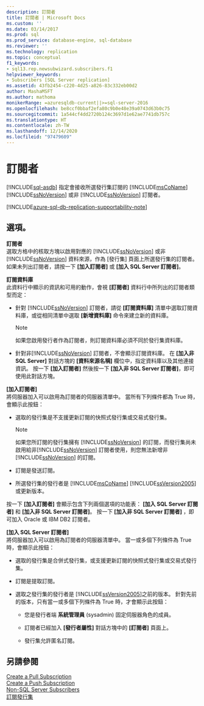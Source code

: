 ```yaml
---
description: 訂閱者
title: 訂閱者 | Microsoft Docs
ms.custom: ''
ms.date: 03/14/2017
ms.prod: sql
ms.prod_service: database-engine, sql-database
ms.reviewer: ''
ms.technology: replication
ms.topic: conceptual
f1_keywords:
- sql13.rep.newsubwizard.subscribers.f1
helpviewer_keywords:
- Subscribers [SQL Server replication]
ms.assetid: 43fb2454-c220-4d25-a826-83c332eb00d2
author: MashaMSFT
ms.author: mathoma
monikerRange: =azuresqldb-current||>=sql-server-2016
ms.openlocfilehash: be8ccf0bbaf2efa80c9b0e48e39a0743d63b0c75
ms.sourcegitcommit: 1a544cf4dd2720b124c3697d1e62ae7741db757c
ms.translationtype: HT
ms.contentlocale: zh-TW
ms.lasthandoff: 12/14/2020
ms.locfileid: "97479609"
---
```

# <a name="subscribers"></a>訂閱者
[!INCLUDE[sql-asdb](../../includes/applies-to-version/sql-asdb.md)]
  指定會接收所選發行集訂閱的 [!INCLUDE[msCoName](../../includes/msconame-md.md)] [!INCLUDE[ssNoVersion](../../includes/ssnoversion-md.md)] 或非 [!INCLUDE[ssNoVersion](../../includes/ssnoversion-md.md)] 訂閱者。


[!INCLUDE[azure-sql-db-replication-supportability-note](../../includes/azure-sql-db-replication-supportability-note.md)]
  
## <a name="options"></a>選項。  
 **訂閱者**  
 選取方格中的核取方塊以啟用對應的 [!INCLUDE[ssNoVersion](../../includes/ssnoversion-md.md)] 或非 [!INCLUDE[ssNoVersion](../../includes/ssnoversion-md.md)] 資料來源，作為 [發行集] 頁面上所選發行集的訂閱者。 如果未列出訂閱者，請按一下 **[加入訂閱者]** 或 **[加入 SQL Server 訂閱者]**。  
  
 **訂閱資料庫**  
 此資料行中顯示的資訊和可用的動作，會視 **[訂閱者]** 資料行中所列出的訂閱者類型而定：  
  
-   針對 [!INCLUDE[ssNoVersion](../../includes/ssnoversion-md.md)] 訂閱者，請從 **[訂閱資料庫]** 清單中選取訂閱資料庫，或從相同清單中選取 **[新增資料庫]** 命令來建立新的資料庫。  
  
    > [!NOTE]  
    >  如果您啟用發行者作為訂閱者，則訂閱資料庫必須不同於發行集資料庫。  
  
-   針對非[!INCLUDE[ssNoVersion](../../includes/ssnoversion-md.md)] 訂閱者，不會顯示訂閱資料庫。 在 **[加入非 SQL Server]** 對話方塊的 **[資料來源名稱]** 欄位中，指定資料庫以及其他連接資訊。 按一下 **[加入訂閱者]** 然後按一下 **[加入非 SQL Server 訂閱者]**，即可使用此對話方塊。  
  
 **[加入訂閱者]**  
 將伺服器加入可以啟用為訂閱者的伺服器清單中。 當所有下列條件都為 True 時，會顯示此按鈕：  
  
-   選取的發行集是不支援更新訂閱的快照式發行集或交易式發行集。  
  
    > [!NOTE]  
    >  如果您所訂閱的發行集擁有 [!INCLUDE[ssNoVersion](../../includes/ssnoversion-md.md)] 的訂閱，而發行集尚未啟用給非[!INCLUDE[ssNoVersion](../../includes/ssnoversion-md.md)] 訂閱者使用，則您無法新增非[!INCLUDE[ssNoVersion](../../includes/ssnoversion-md.md)] 的訂閱。  
  
-   訂閱是發送訂閱。  
  
-   所選發行集的發行者是 [!INCLUDE[msCoName](../../includes/msconame-md.md)] [!INCLUDE[ssVersion2005](../../includes/ssversion2005-md.md)] 或更新版本。  
  
 按一下 **[加入訂閱者]** 會顯示包含下列兩個選項的功能表： **[加入 SQL Server 訂閱者]** 和 **[加入非 SQL Server 訂閱者]**。 按一下 **[加入非 SQL Server 訂閱者]** ，即可加入 Oracle 或 IBM DB2 訂閱者。  
  
 **[加入 SQL Server 訂閱者]**  
 將伺服器加入可以啟用為訂閱者的伺服器清單中。 當一或多個下列條件為 True 時，會顯示此按鈕：  
  
-   選取的發行集是合併式發行集，或支援更新訂閱的快照式發行集或交易式發行集。  
  
-   訂閱是提取訂閱。  
  
-   選取之發行集的發行者是 [!INCLUDE[ssVersion2005](../../includes/ssversion2005-md.md)]之前的版本。 針對先前的版本，只有當一或多個下列條件為 True 時，才會顯示此按鈕：  
  
    -   您是發行者端 **系統管理員** (sysadmin) 固定伺服器角色的成員。  
  
    -   訂閱者已經加入 **[發行者屬性]** 對話方塊中的 **[訂閱者]** 頁面上。  
  
    -   發行集允許匿名訂閱。  
  
## <a name="see-also"></a>另請參閱  
 [Create a Pull Subscription](../../relational-databases/replication/create-a-pull-subscription.md)   
 [Create a Push Subscription](../../relational-databases/replication/create-a-push-subscription.md)   
 [Non-SQL Server Subscribers](../../relational-databases/replication/non-sql/non-sql-server-subscribers.md)   
 [訂閱發行集](../../relational-databases/replication/subscribe-to-publications.md)  
  
  
